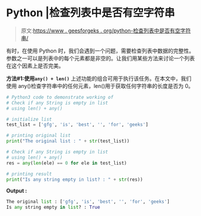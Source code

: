 # Python |检查列表中是否有空字符串

> 原文:[https://www . geesforgeks . org/python-检查列表中是否有空字符串/](https://www.geeksforgeeks.org/python-check-if-any-string-is-empty-in-list/)

有时，在使用 Python 时，我们会遇到一个问题，需要检查列表中数据的完整性。参数之一可以是列表中的每个元素都是非空的。让我们用某些方法来讨论一个列表在这个因素上是否完美。

**方法#1:使用`any() + len()`**
上述功能的组合可用于执行该任务。在本文中，我们使用 any()检查字符串中的任何元素，len()用于获取任何字符串的长度是否为 0。

```py
# Python3 code to demonstrate working of
# Check if any String is empty in list
# using len() + any()

# initialize list 
test_list = ['gfg', 'is', 'best', '', 'for', 'geeks']

# printing original list 
print("The original list : " + str(test_list))

# Check if any String is empty in list
# using len() + any()
res = any(len(ele) == 0 for ele in test_list)

# printing result
print("Is any string empty in list? : " + str(res))
```

**Output :**

```py
The original list : ['gfg', 'is', 'best', '', 'for', 'geeks']
Is any string empty in list? : True

```
